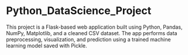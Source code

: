 # Python_DataScience_Project
This project is a Flask-based web application built using Python, Pandas, NumPy, Matplotlib, and a cleaned CSV dataset. The app performs data preprocessing, visualization, and prediction using a trained machine learning model saved with Pickle.
